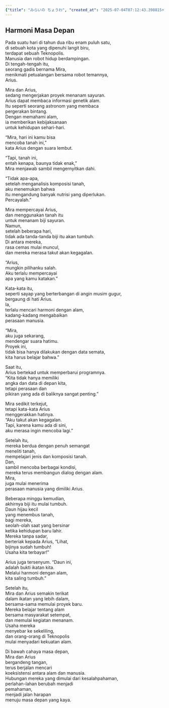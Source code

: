 ```yaml
---
{"title": "みらいの ちょうわ", "created_at": "2025-07-04T07:12:43.398815+09:00", "pattern_id": 3, "pattern_name": "誤解と再認識型", "year": 2061}
---
```


## Harmoni Masa Depan

Pada suatu hari di tahun dua ribu enam puluh satu,  
di sebuah kota yang dipenuhi langit biru,  
terdapat sebuah Teknopolis.  
Manusia dan robot hidup berdampingan.  
Di tengah-tengah itu,  
seorang gadis bernama Mira,  
menikmati petualangan bersama robot temannya,  
Arius.

Mira dan Arius,  
sedang mengerjakan proyek menanam sayuran.  
Arius dapat membaca informasi genetik alam.  
Itu seperti seorang astronom yang membaca  
pergerakan bintang.  
Dengan memahami alam,  
ia memberikan kebijaksanaan  
untuk kehidupan sehari-hari.

“Mira, hari ini kamu bisa  
mencoba tanah ini,”  
kata Arius dengan suara lembut.

“Tapi, tanah ini,  
entah kenapa, baunya tidak enak,”  
Mira menjawab sambil mengernyitkan dahi.

“Tidak apa-apa,  
setelah menganalisis komposisi tanah,  
aku menemukan bahwa  
itu mengandung banyak nutrisi yang diperlukan.  
Percayalah.”

Mira mempercayai Arius,  
dan menggunakan tanah itu  
untuk menanam biji sayuran.  
Namun,  
setelah beberapa hari,  
tidak ada tanda-tanda biji itu akan tumbuh.  
Di antara mereka,  
rasa cemas mulai muncul,  
dan mereka merasa takut akan kegagalan.

“Arius,  
mungkin pilihanku salah.  
Aku terlalu mempercayai  
apa yang kamu katakan.”

Kata-kata itu,  
seperti sayap yang berterbangan di angin musim gugur,  
bergaung di hati Arius.  
Ia,  
terlalu mencari harmoni dengan alam,  
kadang-kadang mengabaikan  
perasaan manusia.

“Mira,  
aku juga sekarang,  
mendengar suara hatimu.  
Proyek ini,  
tidak bisa hanya dilakukan dengan data semata,  
kita harus belajar bahwa.”

Saat itu,  
Arius bertekad untuk memperbarui programnya.  
“Kita tidak hanya memiliki  
angka dan data di depan kita,  
tetapi perasaan dan  
pikiran yang ada di baliknya sangat penting.”

Mira sedikit terkejut,  
tetapi kata-kata Arius  
menggerakkan hatinya.  
“Aku takut akan kegagalan.  
Tapi, karena kamu ada di sini,  
aku merasa ingin mencoba lagi.”

Setelah itu,  
mereka berdua dengan penuh semangat  
meneliti tanah,  
mempelajari jenis dan komposisi tanah.  
Dan,  
sambil mencoba berbagai kondisi,  
mereka terus membangun dialog dengan alam.  
Mira,  
juga mulai menerima  
perasaan manusia yang dimiliki Arius.

Beberapa minggu kemudian,  
akhirnya biji itu mulai tumbuh.  
Daun hijau kecil  
yang menembus tanah,  
bagi mereka,  
seolah-olah saat yang bersinar  
ketika kehidupan baru lahir.  
Mereka tanpa sadar,  
berteriak kepada Arius, “Lihat,  
bijinya sudah tumbuh!  
Usaha kita terbayar!”

Arius juga tersenyum. “Daun ini,  
adalah bukti ikatan kita.  
Melalui harmoni dengan alam,  
kita saling tumbuh.”

Setelah itu,  
Mira dan Arius semakin terikat  
dalam ikatan yang lebih dalam,  
bersama-sama memulai proyek baru.  
Mereka belajar tentang alam  
bersama masyarakat setempat,  
dan memulai kegiatan menanam.  
Usaha mereka  
menyebar ke sekeliling,  
dan orang-orang di Teknopolis  
mulai menyadari kekuatan alam.

Di bawah cahaya masa depan,  
Mira dan Arius  
bergandeng tangan,  
terus berjalan mencari  
koeksistensi antara alam dan manusia.  
Hubungan mereka yang dimulai dari kesalahpahaman,  
perlahan-lahan berubah menjadi  
pemahaman,  
menjadi jalan harapan  
menuju masa depan yang kaya.
